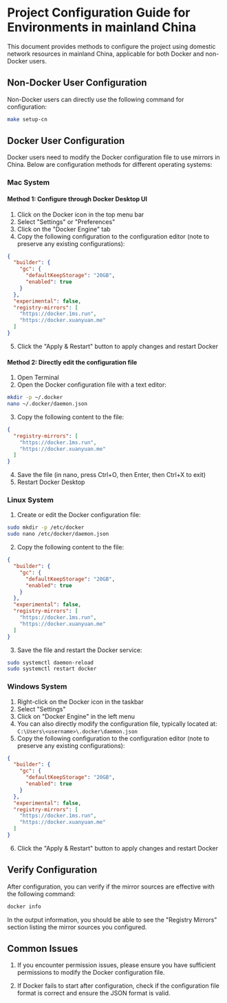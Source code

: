 # Project Configuration Guide for Environments in mainland China

This document provides methods to configure the project using domestic network resources in mainland China, applicable for both Docker and non-Docker users.

## Non-Docker User Configuration

Non-Docker users can directly use the following command for configuration:

```bash
make setup-cn
```

## Docker User Configuration

Docker users need to modify the Docker configuration file to use mirrors in China. Below are configuration methods for different operating systems:

### Mac System

#### Method 1: Configure through Docker Desktop UI

1. Click on the Docker icon in the top menu bar
2. Select "Settings" or "Preferences"
3. Click on the "Docker Engine" tab
4. Copy the following configuration to the configuration editor (note to preserve any existing configurations):

```json
{
  "builder": {
    "gc": {
      "defaultKeepStorage": "20GB",
      "enabled": true
    }
  },
  "experimental": false,
  "registry-mirrors": [
    "https://docker.1ms.run",
    "https://docker.xuanyuan.me"
  ]
}
```

5. Click the "Apply & Restart" button to apply changes and restart Docker

#### Method 2: Directly edit the configuration file

1. Open Terminal
2. Open the Docker configuration file with a text editor:

```bash
mkdir -p ~/.docker
nano ~/.docker/daemon.json
```

3. Copy the following content to the file:

```json
{
  "registry-mirrors": [
    "https://docker.1ms.run",
    "https://docker.xuanyuan.me"
  ]
}
```

4. Save the file (in nano, press Ctrl+O, then Enter, then Ctrl+X to exit)
5. Restart Docker Desktop

### Linux System

1. Create or edit the Docker configuration file:

```bash
sudo mkdir -p /etc/docker
sudo nano /etc/docker/daemon.json
```

2. Copy the following content to the file:

```json
{
  "builder": {
    "gc": {
      "defaultKeepStorage": "20GB",
      "enabled": true
    }
  },
  "experimental": false,
  "registry-mirrors": [
    "https://docker.1ms.run",
    "https://docker.xuanyuan.me"
  ]
}
```

3. Save the file and restart the Docker service:

```bash
sudo systemctl daemon-reload
sudo systemctl restart docker
```

### Windows System

1. Right-click on the Docker icon in the taskbar
2. Select "Settings"
3. Click on "Docker Engine" in the left menu
4. You can also directly modify the configuration file, typically located at: `C:\Users\<username>\.docker\daemon.json`
5. Copy the following configuration to the configuration editor (note to preserve any existing configurations):

```json
{
  "builder": {
    "gc": {
      "defaultKeepStorage": "20GB",
      "enabled": true
    }
  },
  "experimental": false,
  "registry-mirrors": [
    "https://docker.1ms.run",
    "https://docker.xuanyuan.me"
  ]
}
```

6. Click the "Apply & Restart" button to apply changes and restart Docker

## Verify Configuration

After configuration, you can verify if the mirror sources are effective with the following command:

```bash
docker info
```

In the output information, you should be able to see the "Registry Mirrors" section listing the mirror sources you configured.

## Common Issues

1. If you encounter permission issues, please ensure you have sufficient permissions to modify the Docker configuration file.

2. If Docker fails to start after configuration, check if the configuration file format is correct and ensure the JSON format is valid.
